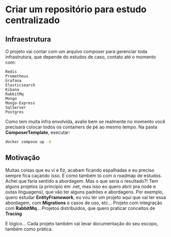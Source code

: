 # Criar um repositório para estudo centralizado

## Infraestrutura
O projeto vai contar com um arquivo composer para gerenciar toda infrastrutura, que depende do estudos de caso, contato até o momento com:

```
Redis
Prometheus
Grafana
Elasticsearch
Kibana
RabbitMq
Mongo
Mongo-Express
SqlServer
Postgres
```
Como tem muita infra envolvida, avalie bem se realmente no momento você precisará colocar todos os containers de pé ao mesmo tempo. 
Na pasta **ComposerTemplate**, executar:

```cmd
docker compose up -d 
```


## Motivação
Muitas coisas que eu vi e fiz, acabam ficando espalhadas e eu preciso sempre fica caçando isso. E como também to com o roadmap de estudos.
Achei que faria sentido a abordagem. Mas o que seria o resultado?!
Tem alguns projetos (a principio em .net, mas isso eu quero abrir pra node e outas linguagens), que vão ter alguns padrões e abordagens.
Por exemplo, quero estudar **EntityFramework**, eu vou ter um projeto aqui que vai ter essa abordagem, com **Migrations** e casos de uso, etc...
Projeto com integração com **RabbitMq**...
Projetos distríbuidos, que quero praticar conceitos de **Tracing**


E lógico... Cada projeto também vai levar documentação do seu escopo, também como prática.
